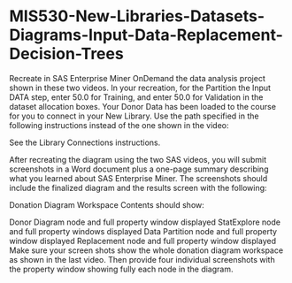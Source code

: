 # MIS530-New-Libraries-Datasets-Diagrams-Input-Data-Replacement-Decision-Trees

Recreate in SAS Enterprise Miner OnDemand the data analysis project shown in these two videos. In your recreation, for the Partition the Input DATA step, enter 50.0 for Training, and enter 50.0 for Validation in the dataset allocation boxes. Your Donor Data has been loaded to the course for you to connect in your New Library. Use the path specified in the following instructions instead of the one shown in the video:

See the Library Connections instructions.

After recreating the diagram using the two SAS videos, you will submit screenshots in a Word document plus a one-page summary describing what you learned about SAS Enterprise Miner. The screenshots should include the finalized diagram and the results screen with the following:

Donation Diagram Workspace Contents should show:

Donor Diagram node and full property window displayed
StatExplore node and full property windows displayed
Data Partition node and full property window displayed
Replacement node and full property window displayed
Make sure your screen shots show the whole donation diagram workspace as shown in the last video. Then provide four individual screenshots with the property window showing fully each node in the diagram.

